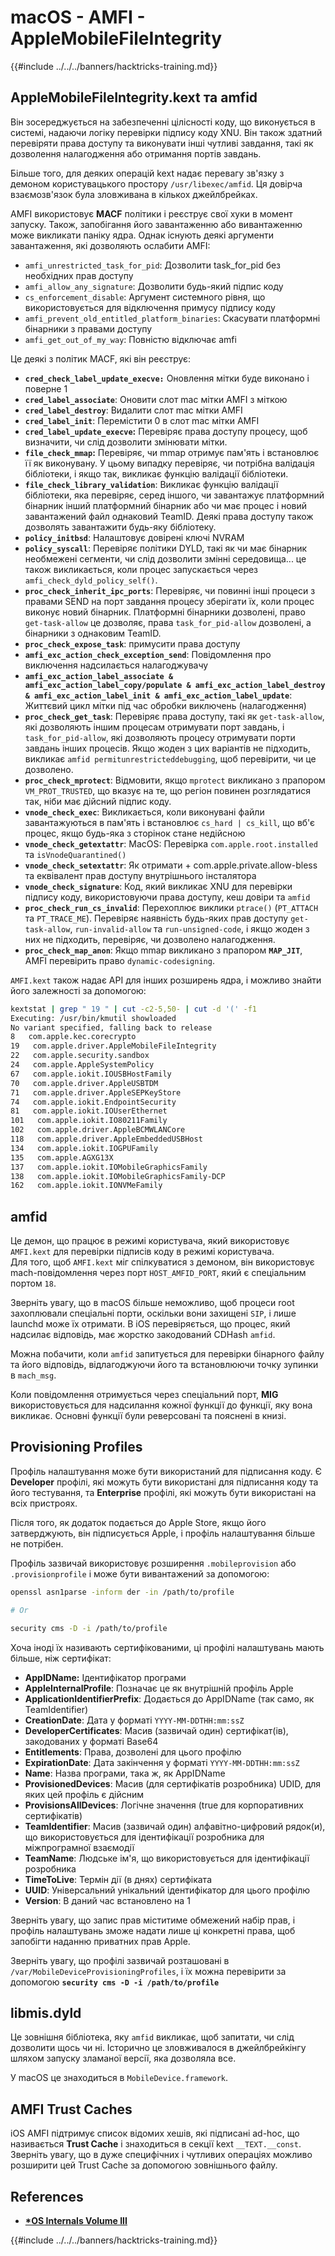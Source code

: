 # macOS - AMFI - AppleMobileFileIntegrity

{{#include ../../../banners/hacktricks-training.md}}

## AppleMobileFileIntegrity.kext та amfid

Він зосереджується на забезпеченні цілісності коду, що виконується в системі, надаючи логіку перевірки підпису коду XNU. Він також здатний перевіряти права доступу та виконувати інші чутливі завдання, такі як дозволення налагодження або отримання портів завдань.

Більше того, для деяких операцій kext надає перевагу зв'язку з демоном користувацького простору `/usr/libexec/amfid`. Ця довірча взаємозв'язок була зловживана в кількох джейлбрейках.

AMFI використовує **MACF** політики і реєструє свої хуки в момент запуску. Також, запобігання його завантаженню або вивантаженню може викликати паніку ядра. Однак існують деякі аргументи завантаження, які дозволяють ослабити AMFI:

- `amfi_unrestricted_task_for_pid`: Дозволити task_for_pid без необхідних прав доступу
- `amfi_allow_any_signature`: Дозволити будь-який підпис коду
- `cs_enforcement_disable`: Аргумент системного рівня, що використовується для відключення примусу підпису коду
- `amfi_prevent_old_entitled_platform_binaries`: Скасувати платформні бінарники з правами доступу
- `amfi_get_out_of_my_way`: Повністю відключає amfi

Це деякі з політик MACF, які він реєструє:

- **`cred_check_label_update_execve:`** Оновлення мітки буде виконано і поверне 1
- **`cred_label_associate`**: Оновити слот mac мітки AMFI з міткою
- **`cred_label_destroy`**: Видалити слот mac мітки AMFI
- **`cred_label_init`**: Перемістити 0 в слот mac мітки AMFI
- **`cred_label_update_execve`:** Перевіряє права доступу процесу, щоб визначити, чи слід дозволити змінювати мітки.
- **`file_check_mmap`:** Перевіряє, чи mmap отримує пам'ять і встановлює її як виконувану. У цьому випадку перевіряє, чи потрібна валідація бібліотеки, і якщо так, викликає функцію валідації бібліотеки.
- **`file_check_library_validation`**: Викликає функцію валідації бібліотеки, яка перевіряє, серед іншого, чи завантажує платформний бінарник інший платформний бінарник або чи має процес і новий завантажений файл однаковий TeamID. Деякі права доступу також дозволять завантажити будь-яку бібліотеку.
- **`policy_initbsd`**: Налаштовує довірені ключі NVRAM
- **`policy_syscall`**: Перевіряє політики DYLD, такі як чи має бінарник необмежені сегменти, чи слід дозволити змінні середовища... це також викликається, коли процес запускається через `amfi_check_dyld_policy_self()`.
- **`proc_check_inherit_ipc_ports`**: Перевіряє, чи повинні інші процеси з правами SEND на порт завдання процесу зберігати їх, коли процес виконує новий бінарник. Платформні бінарники дозволені, право `get-task-allow` це дозволяє, права `task_for_pid-allow` дозволені, а бінарники з однаковим TeamID.
- **`proc_check_expose_task`**: примусити права доступу
- **`amfi_exc_action_check_exception_send`**: Повідомлення про виключення надсилається налагоджувачу
- **`amfi_exc_action_label_associate & amfi_exc_action_label_copy/populate & amfi_exc_action_label_destroy & amfi_exc_action_label_init & amfi_exc_action_label_update`**: Життєвий цикл мітки під час обробки виключень (налагодження)
- **`proc_check_get_task`**: Перевіряє права доступу, такі як `get-task-allow`, які дозволяють іншим процесам отримувати порт завдань, і `task_for_pid-allow`, які дозволяють процесу отримувати порти завдань інших процесів. Якщо жоден з цих варіантів не підходить, викликає `amfid permitunrestricteddebugging`, щоб перевірити, чи це дозволено.
- **`proc_check_mprotect`**: Відмовити, якщо `mprotect` викликано з прапором `VM_PROT_TRUSTED`, що вказує на те, що регіон повинен розглядатися так, ніби має дійсний підпис коду.
- **`vnode_check_exec`**: Викликається, коли виконувані файли завантажуються в пам'ять і встановлює `cs_hard | cs_kill`, що вб'є процес, якщо будь-яка з сторінок стане недійсною
- **`vnode_check_getextattr`**: MacOS: Перевірка `com.apple.root.installed` та `isVnodeQuarantined()`
- **`vnode_check_setextattr`**: Як отримати + com.apple.private.allow-bless та еквівалент прав доступу внутрішнього інсталятора
- **`vnode_check_signature`**: Код, який викликає XNU для перевірки підпису коду, використовуючи права доступу, кеш довіри та `amfid`
- **`proc_check_run_cs_invalid`**: Перехоплює виклики `ptrace()` (`PT_ATTACH` та `PT_TRACE_ME`). Перевіряє наявність будь-яких прав доступу `get-task-allow`, `run-invalid-allow` та `run-unsigned-code`, і якщо жоден з них не підходить, перевіряє, чи дозволено налагодження.
- **`proc_check_map_anon`**: Якщо mmap викликано з прапором **`MAP_JIT`**, AMFI перевірить право `dynamic-codesigning`.

`AMFI.kext` також надає API для інших розширень ядра, і можливо знайти його залежності за допомогою:
```bash
kextstat | grep " 19 " | cut -c2-5,50- | cut -d '(' -f1
Executing: /usr/bin/kmutil showloaded
No variant specified, falling back to release
8   com.apple.kec.corecrypto
19   com.apple.driver.AppleMobileFileIntegrity
22   com.apple.security.sandbox
24   com.apple.AppleSystemPolicy
67   com.apple.iokit.IOUSBHostFamily
70   com.apple.driver.AppleUSBTDM
71   com.apple.driver.AppleSEPKeyStore
74   com.apple.iokit.EndpointSecurity
81   com.apple.iokit.IOUserEthernet
101   com.apple.iokit.IO80211Family
102   com.apple.driver.AppleBCMWLANCore
118   com.apple.driver.AppleEmbeddedUSBHost
134   com.apple.iokit.IOGPUFamily
135   com.apple.AGXG13X
137   com.apple.iokit.IOMobileGraphicsFamily
138   com.apple.iokit.IOMobileGraphicsFamily-DCP
162   com.apple.iokit.IONVMeFamily
```
## amfid

Це демон, що працює в режимі користувача, який використовує `AMFI.kext` для перевірки підписів коду в режимі користувача.\
Для того, щоб `AMFI.kext` міг спілкуватися з демоном, він використовує mach-повідомлення через порт `HOST_AMFID_PORT`, який є спеціальним портом `18`.

Зверніть увагу, що в macOS більше неможливо, щоб процеси root захоплювали спеціальні порти, оскільки вони захищені `SIP`, і лише launchd може їх отримати. В iOS перевіряється, що процес, який надсилає відповідь, має жорстко закодований CDHash `amfid`.

Можна побачити, коли `amfid` запитується для перевірки бінарного файлу та його відповідь, відлагоджуючи його та встановлюючи точку зупинки в `mach_msg`.

Коли повідомлення отримується через спеціальний порт, **MIG** використовується для надсилання кожної функції до функції, яку вона викликає. Основні функції були реверсовані та пояснені в книзі.

## Provisioning Profiles

Профіль налаштування може бути використаний для підписання коду. Є **Developer** профілі, які можуть бути використані для підписання коду та його тестування, та **Enterprise** профілі, які можуть бути використані на всіх пристроях.

Після того, як додаток подається до Apple Store, якщо його затверджують, він підписується Apple, і профіль налаштування більше не потрібен.

Профіль зазвичай використовує розширення `.mobileprovision` або `.provisionprofile` і може бути вивантажений за допомогою:
```bash
openssl asn1parse -inform der -in /path/to/profile

# Or

security cms -D -i /path/to/profile
```
Хоча іноді їх називають сертифікованими, ці профілі налаштувань мають більше, ніж сертифікат:

- **AppIDName:** Ідентифікатор програми
- **AppleInternalProfile**: Позначає це як внутрішній профіль Apple
- **ApplicationIdentifierPrefix**: Додається до AppIDName (так само, як TeamIdentifier)
- **CreationDate**: Дата у форматі `YYYY-MM-DDTHH:mm:ssZ`
- **DeveloperCertificates**: Масив (зазвичай один) сертифікат(ів), закодованих у форматі Base64
- **Entitlements**: Права, дозволені для цього профілю
- **ExpirationDate**: Дата закінчення у форматі `YYYY-MM-DDTHH:mm:ssZ`
- **Name**: Назва програми, така ж, як AppIDName
- **ProvisionedDevices**: Масив (для сертифікатів розробника) UDID, для яких цей профіль є дійсним
- **ProvisionsAllDevices**: Логічне значення (true для корпоративних сертифікатів)
- **TeamIdentifier**: Масив (зазвичай один) алфавітно-цифровий рядок(и), що використовується для ідентифікації розробника для міжпрограмної взаємодії
- **TeamName**: Людське ім'я, що використовується для ідентифікації розробника
- **TimeToLive**: Термін дії (в днях) сертифіката
- **UUID**: Універсальний унікальний ідентифікатор для цього профілю
- **Version**: В даний час встановлено на 1

Зверніть увагу, що запис прав міститиме обмежений набір прав, і профіль налаштувань зможе надати лише ці конкретні права, щоб запобігти наданню приватних прав Apple.

Зверніть увагу, що профілі зазвичай розташовані в `/var/MobileDeviceProvisioningProfiles`, і їх можна перевірити за допомогою **`security cms -D -i /path/to/profile`**

## **libmis.dyld**

Це зовнішня бібліотека, яку `amfid` викликає, щоб запитати, чи слід дозволити щось чи ні. Історично це зловживалося в джейлбрейкінгу шляхом запуску зламаної версії, яка дозволяла все.

У macOS це знаходиться в `MobileDevice.framework`.

## AMFI Trust Caches

iOS AMFI підтримує список відомих хешів, які підписані ad-hoc, що називається **Trust Cache** і знаходиться в секції kext `__TEXT.__const`. Зверніть увагу, що в дуже специфічних і чутливих операціях можливо розширити цей Trust Cache за допомогою зовнішнього файлу.

## References

- [**\*OS Internals Volume III**](https://newosxbook.com/home.html)

{{#include ../../../banners/hacktricks-training.md}}
